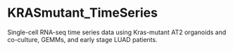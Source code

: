 # KRASmutant_TimeSeries
Single-cell RNA-seq time series data using Kras-mutant AT2 organoids and co-culture, GEMMs, and early stage LUAD patients.
